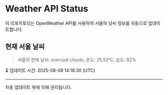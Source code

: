
# Weather API Status

이 리포지토리는 OpenWeather API를 사용하여 서울의 날씨 정보를 자동으로 업데이트합니다.

## 현재 서울 날씨
> 서울의 현재 날씨: overcast clouds, 온도: 25.52°C, 습도: 82%

⏳ 업데이트 시간: 2025-08-08 14:18:30 (UTC)

---
자동 업데이트 봇에 의해 관리됩니다.
